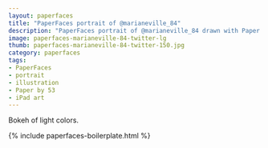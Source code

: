 ```yaml
---
layout: paperfaces
title: "PaperFaces portrait of @marianeville_84"
description: "PaperFaces portrait of @marianeville_84 drawn with Paper by 53 on an iPad."
image: paperfaces-marianeville-84-twitter-lg
thumb: paperfaces-marianeville-84-twitter-150.jpg
category: paperfaces
tags: 
- PaperFaces
- portrait
- illustration
- Paper by 53
- iPad art
---
```


Bokeh of light colors.

{% include paperfaces-boilerplate.html %}